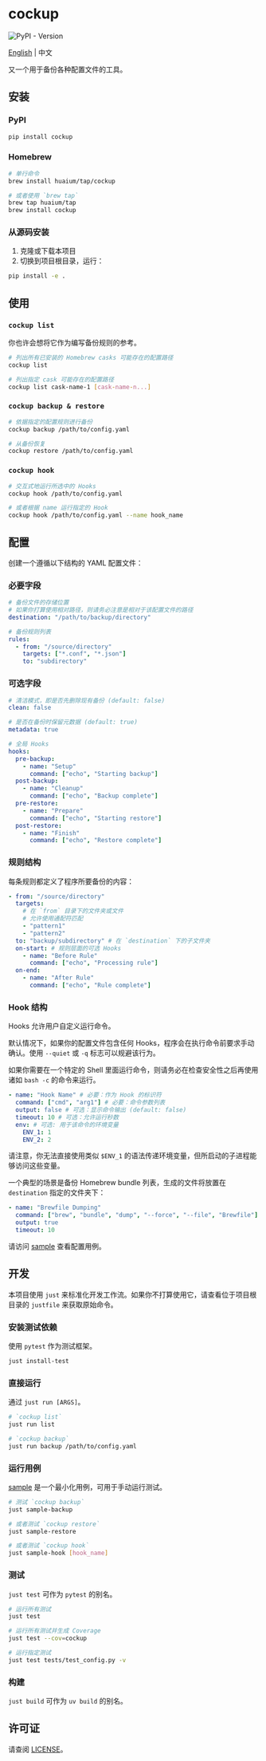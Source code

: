 # cockup

![PyPI - Version](https://img.shields.io/pypi/v/cockup?link=https%3A%2F%2Fpypi.org%2Fproject%2Fcockup%2F)

[English](README.md) | 中文

又一个用于备份各种配置文件的工具。

## 安装

### PyPI

```bash
pip install cockup
```

### Homebrew

```bash
# 单行命令
brew install huaium/tap/cockup

# 或者使用 `brew tap`
brew tap huaium/tap
brew install cockup
```

### 从源码安装

1. 克隆或下载本项目
2. 切换到项目根目录，运行：

```bash
pip install -e .
```

## 使用

### `cockup list`

你也许会想将它作为编写备份规则的参考。

```bash
# 列出所有已安装的 Homebrew casks 可能存在的配置路径
cockup list

# 列出指定 cask 可能存在的配置路径
cockup list cask-name-1 [cask-name-n...]
```

### `cockup backup & restore`

```bash
# 依据指定的配置规则进行备份
cockup backup /path/to/config.yaml

# 从备份恢复
cockup restore /path/to/config.yaml
```

### `cockup hook`

```bash
# 交互式地运行所选中的 Hooks
cockup hook /path/to/config.yaml

# 或者根据 name 运行指定的 Hook
cockup hook /path/to/config.yaml --name hook_name
```

## 配置

创建一个遵循以下结构的 YAML 配置文件：

### 必要字段

```yaml
# 备份文件的存储位置
# 如果你打算使用相对路径，则请务必注意是相对于该配置文件的路径
destination: "/path/to/backup/directory"

# 备份规则列表
rules:
  - from: "/source/directory"
    targets: ["*.conf", "*.json"]
    to: "subdirectory"
```

### 可选字段

```yaml
# 清洁模式，即是否先删除现有备份 (default: false)
clean: false

# 是否在备份时保留元数据 (default: true)
metadata: true

# 全局 Hooks
hooks:
  pre-backup:
    - name: "Setup"
      command: ["echo", "Starting backup"]
  post-backup:
    - name: "Cleanup"
      command: ["echo", "Backup complete"]
  pre-restore:
    - name: "Prepare"
      command: ["echo", "Starting restore"]
  post-restore:
    - name: "Finish"
      command: ["echo", "Restore complete"]
```

### 规则结构

每条规则都定义了程序所要备份的内容：

```yaml
- from: "/source/directory"
  targets:
    # 在 `from` 目录下的文件夹或文件
    # 允许使用通配符匹配
    - "pattern1"
    - "pattern2"
  to: "backup/subdirectory" # 在 `destination` 下的子文件夹
  on-start: # 规则层面的可选 Hooks
    - name: "Before Rule"
      command: ["echo", "Processing rule"]
  on-end:
    - name: "After Rule"
      command: ["echo", "Rule complete"]
```

### Hook 结构

Hooks 允许用户自定义运行命令。

默认情况下，如果你的配置文件包含任何 Hooks，程序会在执行命令前要求手动确认。使用 `--quiet` 或 `-q` 标志可以规避该行为。

如果你需要在一个特定的 Shell 里面运行命令，则请务必在检查安全性之后再使用诸如 `bash -c` 的命令来运行。

```yaml
- name: "Hook Name" # 必要：作为 Hook 的标识符
  command: ["cmd", "arg1"] # 必要：命令参数列表
  output: false # 可选：显示命令输出 (default: false)
  timeout: 10 # 可选：允许运行秒数
  env: # 可选: 用于该命令的环境变量
    ENV_1: 1
    ENV_2: 2
```

请注意，你无法直接使用类似 `$ENV_1` 的语法传递环境变量，但所启动的子进程能够访问这些变量。

一个典型的场景是备份 Homebrew bundle 列表，生成的文件将放置在 `destination` 指定的文件夹下：

```yaml
- name: "Brewfile Dumping"
  command: ["brew", "bundle", "dump", "--force", "--file", "Brewfile"]
  output: true
  timeout: 10
```

请访问 [sample](sample) 查看配置用例。

## 开发

本项目使用 `just` 来标准化开发工作流。如果你不打算使用它，请查看位于项目根目录的 `justfile` 来获取原始命令。

### 安装测试依赖

使用 `pytest` 作为测试框架。

```bash
just install-test
```

### 直接运行

通过 `just run [ARGS]`。

```bash
# `cockup list`
just run list

# `cockup backup`
just run backup /path/to/config.yaml
```

### 运行用例

[sample](sample) 是一个最小化用例，可用于手动运行测试。

```bash
# 测试 `cockup backup`
just sample-backup

# 或者测试 `cockup restore`
just sample-restore

# 或者测试 `cockup hook`
just sample-hook [hook_name]
```

### 测试

`just test` 可作为 `pytest` 的别名。

```bash
# 运行所有测试
just test

# 运行所有测试并生成 Coverage
just test --cov=cockup

# 运行指定测试
just test tests/test_config.py -v
```

### 构建

`just build` 可作为 `uv build` 的别名。

## 许可证

请查阅 [LICENSE](./LICENSE)。
